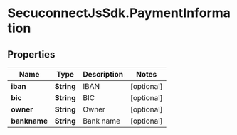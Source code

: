 # SecuconnectJsSdk.PaymentInformation

## Properties
Name | Type | Description | Notes
------------ | ------------- | ------------- | -------------
**iban** | **String** | IBAN | [optional] 
**bic** | **String** | BIC | [optional] 
**owner** | **String** | Owner | [optional] 
**bankname** | **String** | Bank name | [optional] 


